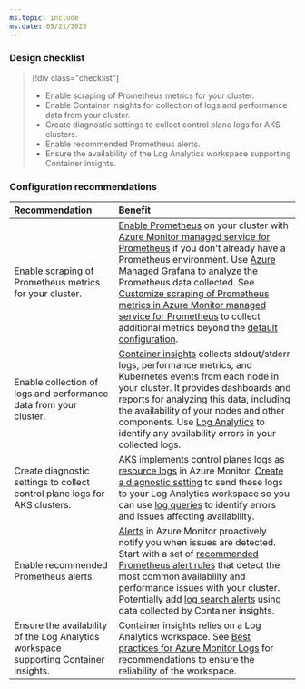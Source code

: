 ```yaml
---
ms.topic: include
ms.date: 05/21/2025
---
```



### Design checklist

> [!div class="checklist"]
> * Enable scraping of Prometheus metrics for your cluster. 
> * Enable Container insights for collection of logs and performance data from your cluster.
> * Create diagnostic settings to collect control plane logs for AKS clusters.
> * Enable recommended Prometheus alerts.
> * Ensure the availability of the Log Analytics workspace supporting Container insights.

### Configuration recommendations

| Recommendation | Benefit |
|:---------------|:--------|
| Enable scraping of Prometheus metrics for your cluster. | [Enable Prometheus](../kubernetes-monitoring-enable.md) on your cluster with [Azure Monitor managed service for Prometheus](../../essentials/prometheus-metrics-overview.md) if you don't already have a Prometheus environment. Use [Azure Managed Grafana](/azure/managed-grafana/overview) to analyze the Prometheus data collected. See [Customize scraping of Prometheus metrics in Azure Monitor managed service for Prometheus](../prometheus-metrics-scrape-configuration.md) to collect additional metrics beyond the [default configuration](../prometheus-metrics-scrape-default.md). |
| Enable collection of logs and performance data from your cluster. | [Container insights](../kubernetes-monitoring-enable.md) collects stdout/stderr logs, performance metrics, and Kubernetes events from each node in your cluster. It provides dashboards and reports for analyzing this data, including the availability of your nodes and other components. Use [Log Analytics](../../logs/log-analytics-overview.md) to identify any availability errors in your collected logs.  |
| Create diagnostic settings to collect control plane logs for AKS clusters. | AKS implements control planes logs as [resource logs](../../essentials/resource-logs.md) in Azure Monitor. [Create a diagnostic setting](../../essentials/diagnostic-settings.md) to send these logs to your Log Analytics workspace so you can use [log queries](../../logs/log-query-overview.md) to identify errors and issues affecting availability. |
| Enable recommended Prometheus alerts. | [Alerts](../../alerts/alerts-overview.md) in Azure Monitor proactively notify you when issues are detected.  Start with a set of [recommended Prometheus alert rules](../container-insights-metric-alerts.md#enable-prometheus-alert-rules) that detect the most common availability and performance issues with your cluster. Potentially add [log search alerts](../container-insights-log-alerts.md) using data collected by Container insights. |
| Ensure the availability of the Log Analytics workspace supporting Container insights. | Container insights relies on a Log Analytics workspace. See [Best practices for Azure Monitor Logs](../../logs/best-practices-logs.md#reliability) for recommendations to ensure the reliability of the workspace. |
